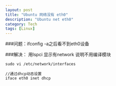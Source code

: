 ```yaml
---
layout: post
title: "Ubuntu 网络没有 eth0"
description: "Ubuntu net eth0"
category: Tech
tags: [Linux]
---
```



###问题：ifconfig -a之后看不到eth0设备

###解决：
用lspci 显示有network 说明不用编译模块

```
sudo vi /etc/network/interfaces
```
```
//通过dhcp动态设置
iface eth0 inet dhcp
```
